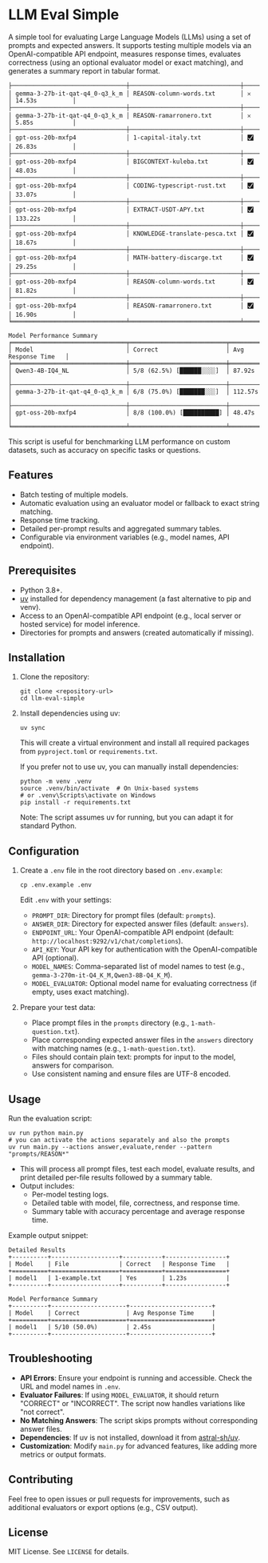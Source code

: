 # LLM Eval Simple

A simple tool for evaluating Large Language Models (LLMs) using a set of prompts and expected answers. It supports testing multiple models via an OpenAI-compatible API endpoint, measures response times, evaluates correctness (using an optional evaluator model or exact matching), and generates a summary report in tabular format.

```
├────────────────────────────────┼───────────────────────────────┼───────────┼─────────────────┤
│ gemma-3-27b-it-qat-q4_0-q3_k_m │ REASON-column-words.txt       │ 𐄂         │ 14.53s          │
├────────────────────────────────┼───────────────────────────────┼───────────┼─────────────────┤
│ gemma-3-27b-it-qat-q4_0-q3_k_m │ REASON-ramarronero.txt        │ 𐄂         │ 5.85s           │
├────────────────────────────────┼───────────────────────────────┼───────────┼─────────────────┤
│ gpt-oss-20b-mxfp4              │ 1-capital-italy.txt           │ 🮱         │ 26.83s          │
├────────────────────────────────┼───────────────────────────────┼───────────┼─────────────────┤
│ gpt-oss-20b-mxfp4              │ BIGCONTEXT-kuleba.txt         │ 🮱         │ 48.03s          │
├────────────────────────────────┼───────────────────────────────┼───────────┼─────────────────┤
│ gpt-oss-20b-mxfp4              │ CODING-typescript-rust.txt    │ 🮱         │ 33.07s          │
├────────────────────────────────┼───────────────────────────────┼───────────┼─────────────────┤
│ gpt-oss-20b-mxfp4              │ EXTRACT-USDT-APY.txt          │ 🮱         │ 133.22s         │
├────────────────────────────────┼───────────────────────────────┼───────────┼─────────────────┤
│ gpt-oss-20b-mxfp4              │ KNOWLEDGE-translate-pesca.txt │ 🮱         │ 18.67s          │
├────────────────────────────────┼───────────────────────────────┼───────────┼─────────────────┤
│ gpt-oss-20b-mxfp4              │ MATH-battery-discarge.txt     │ 🮱         │ 29.25s          │
├────────────────────────────────┼───────────────────────────────┼───────────┼─────────────────┤
│ gpt-oss-20b-mxfp4              │ REASON-column-words.txt       │ 🮱         │ 81.82s          │
├────────────────────────────────┼───────────────────────────────┼───────────┼─────────────────┤
│ gpt-oss-20b-mxfp4              │ REASON-ramarronero.txt        │ 🮱         │ 16.90s          │
╘════════════════════════════════╧═══════════════════════════════╧═══════════╧═════════════════╛

Model Performance Summary
╒════════════════════════════════╤═══════════════════════════╤═════════════════════╕
│ Model                          │ Correct                   │ Avg Response Time   │
╞════════════════════════════════╪═══════════════════════════╪═════════════════════╡
│ Qwen3-4B-IQ4_NL                │ 5/8 (62.5%) [██████░░░░]  │ 87.92s              │
├────────────────────────────────┼───────────────────────────┼─────────────────────┤
│ gemma-3-27b-it-qat-q4_0-q3_k_m │ 6/8 (75.0%) [███████░░░]  │ 112.57s             │
├────────────────────────────────┼───────────────────────────┼─────────────────────┤
│ gpt-oss-20b-mxfp4              │ 8/8 (100.0%) [██████████] │ 48.47s              │
╘════════════════════════════════╧═══════════════════════════╧═════════════════════╛
```

This script is useful for benchmarking LLM performance on custom datasets, such as accuracy on specific tasks or questions.

## Features
- Batch testing of multiple models.
- Automatic evaluation using an evaluator model or fallback to exact string matching.
- Response time tracking.
- Detailed per-prompt results and aggregated summary tables.
- Configurable via environment variables (e.g., model names, API endpoint).

## Prerequisites
- Python 3.8+.
- [uv](https://github.com/astral-sh/uv) installed for dependency management (a fast alternative to pip and venv).
- Access to an OpenAI-compatible API endpoint (e.g., local server or hosted service) for model inference.
- Directories for prompts and answers (created automatically if missing).

## Installation
1. Clone the repository:
   ```
   git clone <repository-url>
   cd llm-eval-simple
   ```

2. Install dependencies using uv:
   ```
   uv sync
   ```
   This will create a virtual environment and install all required packages from `pyproject.toml` or `requirements.txt`.

   If you prefer not to use uv, you can manually install dependencies:
   ```
   python -m venv .venv
   source .venv/bin/activate  # On Unix-based systems
   # or .venv\Scripts\activate on Windows
   pip install -r requirements.txt
   ```
   Note: The script assumes uv for running, but you can adapt it for standard Python.

## Configuration
1. Create a `.env` file in the root directory based on `.env.example`:
   ```
   cp .env.example .env
   ```
   Edit `.env` with your settings:
   - `PROMPT_DIR`: Directory for prompt files (default: `prompts`).
   - `ANSWER_DIR`: Directory for expected answer files (default: `answers`).
   - `ENDPOINT_URL`: Your OpenAI-compatible API endpoint (default: `http://localhost:9292/v1/chat/completions`).
   - `API_KEY`: Your API key for authentication with the OpenAI-compatible API (optional).
   - `MODEL_NAMES`: Comma-separated list of model names to test (e.g., `gemma-3-270m-it-Q4_K_M,Qwen3-8B-Q4_K_M`).
   - `MODEL_EVALUATOR`: Optional model name for evaluating correctness (if empty, uses exact matching).

2. Prepare your test data:
   - Place prompt files in the `prompts` directory (e.g., `1-math-question.txt`).
   - Place corresponding expected answer files in the `answers` directory with matching names (e.g., `1-math-question.txt`).
   - Files should contain plain text: prompts for input to the model, answers for comparison.
   - Use consistent naming and ensure files are UTF-8 encoded.

## Usage
Run the evaluation script:
```
uv run python main.py
# you can activate the actions separately and also the prompts
uv run main.py --actions answer,evaluate,render --pattern "prompts/REASON*"
```
- This will process all prompt files, test each model, evaluate results, and print detailed per-file results followed by a summary table.
- Output includes:
  - Per-model testing logs.
  - Detailed table with model, file, correctness, and response time.
  - Summary table with accuracy percentage and average response time.

Example output snippet:
```
Detailed Results
+----------+-------------------+-----------+-----------------+
| Model    | File              | Correct   | Response Time   |
+==========+===================+===========+=================+
| model1   | 1-example.txt     | Yes       | 1.23s           |
+----------+-------------------+-----------+-----------------+

Model Performance Summary
+----------+---------------------+-----------------------+
| Model    | Correct             | Avg Response Time     |
+==========+=====================+=======================+
| model1   | 5/10 (50.0%)        | 2.45s                 |
+----------+---------------------+-----------------------+
```

## Troubleshooting
- **API Errors**: Ensure your endpoint is running and accessible. Check the URL and model names in `.env`.
- **Evaluator Failures**: If using `MODEL_EVALUATOR`, it should return "CORRECT" or "INCORRECT". The script now handles variations like "not correct".
- **No Matching Answers**: The script skips prompts without corresponding answer files.
- **Dependencies**: If uv is not installed, download it from [astral-sh/uv](https://github.com/astral-sh/uv).
- **Customization**: Modify `main.py` for advanced features, like adding more metrics or output formats.

## Contributing
Feel free to open issues or pull requests for improvements, such as additional evaluators or export options (e.g., CSV output).

## License
MIT License. See `LICENSE` for details.
